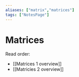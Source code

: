```yaml
---
aliases: ["matrix","matrices"]
tags: ["NotesPage"]
---
```


# Matrices
Read order:
- [[Matrices 1 overview]]
- [[Matricies 2 overview]]
